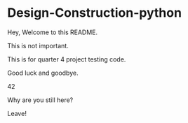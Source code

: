# Design-Construction-python
Hey,
Welcome to this README.

This is not important.

This is for quarter 4 project testing code.

Good luck and goodbye.
































42



























Why are you still here?

Leave!
